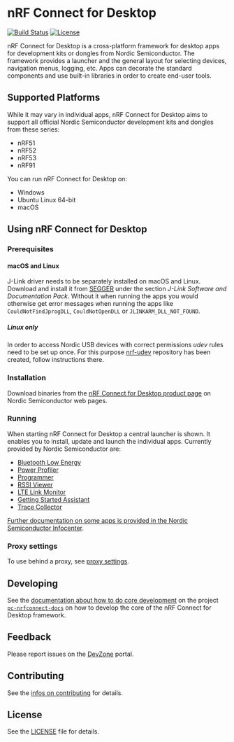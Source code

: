 # nRF Connect for Desktop

[![Build Status](https://dev.azure.com/NordicSemiconductor/Wayland/_apis/build/status/pc-nrfconnect-launcher?branchName=master)](https://dev.azure.com/NordicSemiconductor/Wayland/_build/latest?definitionId=8&branchName=master)
[![License](https://img.shields.io/badge/license-Modified%20BSD%20License-blue.svg)](LICENSE)

nRF Connect for Desktop is a cross-platform framework for desktop apps for development kits or dongles from Nordic Semiconductor. The framework provides a launcher and the general layout for selecting devices, navigation menus, logging, etc. Apps can decorate the standard components and use built-in libraries in order to create end-user tools.

## Supported Platforms

While it may vary in individual apps, nRF Connect for Desktop aims to support all official Nordic Semiconductor development kits and dongles from these series:

* nRF51
* nRF52
* nRF53
* nRF91

You can run nRF Connect for Desktop on:

* Windows
* Ubuntu Linux 64-bit
* macOS

## Using nRF Connect for Desktop

### Prerequisites

#### macOS and Linux

J-Link driver needs to be separately installed on macOS and Linux. Download and install it from [SEGGER](https://www.segger.com/downloads/jlink) under the section *J-Link Software and Documentation Pack*. Without it when running the apps you would otherwise get error messages when running the apps like `CouldNotFindJprogDLL`, `CouldNotOpenDLL` or `JLINKARM_DLL_NOT_FOUND`.

##### Linux only

In order to access Nordic USB devices with correct permissions *udev* rules need to be set up once. For this purpose [nrf-udev](https://github.com/NordicSemiconductor/nrf-udev) repository has been created, follow instructions there.

### Installation

Download binaries from the [nRF Connect for Desktop product page](https://www.nordicsemi.com/Software-and-Tools/Development-Tools/nRF-Connect-for-desktop) on Nordic Semiconductor web pages.

### Running

When starting nRF Connect for Desktop a central launcher is shown. It enables you to install, update and launch the individual apps. Currently provided by Nordic Semiconductor are:

* [Bluetooth Low Energy](https://github.com/NordicSemiconductor/pc-nrfconnect-ble)
* [Power Profiler](https://github.com/NordicSemiconductor/pc-nrfconnect-ppk)
* [Programmer](https://github.com/NordicSemiconductor/pc-nrfconnect-programmer)
* [RSSI Viewer](https://github.com/NordicSemiconductor/pc-nrfconnect-rssi)
* [LTE Link Monitor](https://github.com/NordicSemiconductor/pc-nrfconnect-linkmonitor)
* [Getting Started Assistant](https://github.com/NordicSemiconductor/pc-nrfconnect-gettingstarted)
* [Trace Collector](https://github.com/NordicSemiconductor/pc-nrfconnect-tracecollector)

[Further documentation on some apps is provided in the Nordic Semiconductor Infocenter](https://infocenter.nordicsemi.com/topic/struct_nrftools/struct/nrftools_nrfconnect.html).

### Proxy settings

To use behind a proxy, see [proxy settings](https://github.com/NordicSemiconductor/pc-nrfconnect-launcher/blob/master/doc/proxy-settings.md).

## Developing

See the [documentation about how to do core development](https://nordicsemiconductor.github.io/pc-nrfconnect-docs/core_development) on the project [`pc-nrfconnect-docs`](https://github.com/NordicSemiconductor/pc-nrfconnect-docs/) on how to develop the core of the nRF Connect for Desktop framework.

## Feedback

Please report issues on the [DevZone](https://devzone.nordicsemi.com) portal.

## Contributing

See the [infos on contributing](https://nordicsemiconductor.github.io/pc-nrfconnect-docs/contributing) for details.

## License

See the [LICENSE](LICENSE) file for details.
